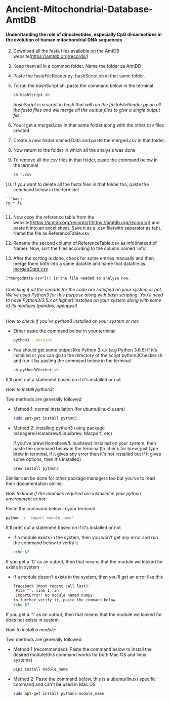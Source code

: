 # Ancient-Mitochondrial-Database-AmtDB

#### Understanding the role of dinucleotides, especially CpG dinucleotides in the evolution of human mitochondrial DNA sequences

2.  Download all the fasta files available on the AmtDB website(https://amtdb.org/records/)
    
3.  Keep them all in a common folder. Name the folder as AmtDB
    
4.  Paste the fastaFileReader.py, bashScript.sh in that same folder.
    
5.  To run the bashScript.sh, paste the command below in the terminal
    
    ```bash
    sh bashScript.sh
    ```
    
    *bashScript is a script in bash that will run the fastaFileReader.py on all the fasta files and will merge all the output files to give a single output file.*
    
6.  You'll get a merged.csv in that same folder along with the other csv files created
    
7.  Create a new folder named Data and paste the merged.csv in that folder.
    
8.  Now return to the folder in which all the analysis was done
    
9.  To remove all the csv files in that folder, paste the command below in the terminal
    
    ```bash
    rm *.csv
    ```
    
10.  If you want to delete all the fasta files in that folder too, paste the command below in the terminal
    
    ```bash
    rm *.fa
    ```
    
11.  Now copy the reference table from the website([https://amtdb.org/records/](https://amtdb.org/records/)) and paste it into an excel sheet. Save it as a .csv file(with separator as tab). Name the file as ReferenceTable.csv
    
12.  Rename the second column of ReferenceTable.csv as info(instead of Name). Now, sort the files according to the column named 'info'.
    
13.  After the sorting is done, check for some entries manually and then merge them both into a same datafile and name that datafile as *[mergedData.csv]()*
    
    [*mergedData.csv*]() is the file needed to analyse now.
    

###### Checking if all the needds for the code are satisfied on your system or not. We've used Python3 for this purpose along with bash scripting. You'll need to have Python3(3.5.x or higher) installed on your system along with some of its modules (pandas, openpyxl)

*How to check if you've python3 installed on your system or not:*

-   Either paste the command below in your terminal
    
    ```bash
    python3 --version
    ```
    

-   You should get some output like Python 3.x.x (e.g Python 3.6.5) if it's installed or you can go to the directory of the script python3Checker.sh and run it by pasting the command below in the terminal
    
    ```bash
    sh python3Checker.sh
    ```
    

It'll print out a statement based on if it's installed or not

*How to install python3:*

Two methods are generally followed

-   Method 1: normal installation (for ubuntu(linux) users)
    
    ```bash
    sudo apt-get install python3
    ```
    

-   Method 2: installing python3 using package managers(Homebrew/Linuxbrew, Macport, etc)
    
    if you've brew(Homebrew/Linuxbrew) installed on your system, then paste the command below in the terminal(to check for brew, just type brew in terminal, if it gives any error then it's not installed but if it gives some options, then it's installed)
    
    ```bash
    brew install python3
    ```
    

Similar can be done for other package managers too but you've to read their documentation online.

*How to know if the modules required are installed in your python environment or not:*

Paste the command below in your terminal

```bash
python -c "import module_name"
```

It'll print out a statement based on if it's installed or not

-   If a module exists in the system, then you won't get any error and run the command below to verify it
    
    ```bash
    echo $?
    ```
    

If you get a '0' as an output, then that means that the module we looked for exists in system

-   If a module doesn't exists in the system, then you'll get an error like this
    
    ```bash
    Traceback (most recent call last):
     File "", line 1, in 
     ImportError: No module named numpy
    to further verify it, paste the command below
    echo $?
    ```
    

If you get a '1' as an output, then that means that the module we looked for does not exists in system

*How to install a module:*

Two methods are generally followed

-   Method 1 (recommended): Paste the command below to install the desired module(this command works for both Mac OS and linux systems)
    
    ```bash
    pip3 install module_name
    ```
    

-   Method 2: Paste the command below. this is a ubuntu(linux) specific command and can't be used in Mac OS
    
    ```bash
    sudo apt-get install python3-module_name
    ```
